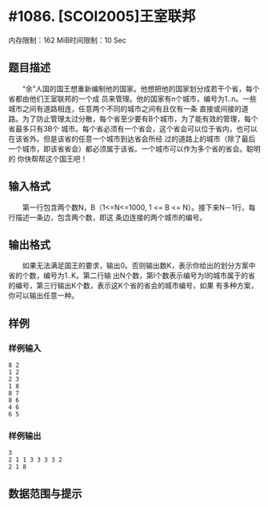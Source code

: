 # #1086. [SCOI2005]王室联邦

内存限制：162 MiB时间限制：10 Sec

## 题目描述

　　&ldquo;余&rdquo;人国的国王想重新编制他的国家。他想把他的国家划分成若干个省，每个省都由他们王室联邦的一个成
员来管理。他的国家有n个城市，编号为1..n。一些城市之间有道路相连，任意两个不同的城市之间有且仅有一条
直接或间接的道路。为了防止管理太过分散，每个省至少要有B个城市，为了能有效的管理，每个省最多只有3B个
城市。每个省必须有一个省会，这个省会可以位于省内，也可以在该省外。但是该省的任意一个城市到达省会所经
过的道路上的城市（除了最后一个城市，即该省省会）都必须属于该省。一个城市可以作为多个省的省会。聪明的
你快帮帮这个国王吧！

## 输入格式

　　第一行包含两个数N，B（1<=N<=1000, 1 <= B <= N）。接下来N－1行，每行描述一条边，包含两个数，即这
条边连接的两个城市的编号。

## 输出格式

　　如果无法满足国王的要求，输出0。否则输出数K，表示你给出的划分方案中省的个数，编号为1..K。第二行输
出N个数，第I个数表示编号为I的城市属于的省的编号，第三行输出K个数，表示这K个省的省会的城市编号，如果
有多种方案，你可以输出任意一种。

## 样例

### 样例输入

    
    8 2 
    1 2 
    2 3 
    1 8 
    8 7 
    8 6 
    4 6 
    6 5 
    

### 样例输出

    
    3 
    2 1 1 3 3 3 3 2 
    2 1 8 
    

## 数据范围与提示
